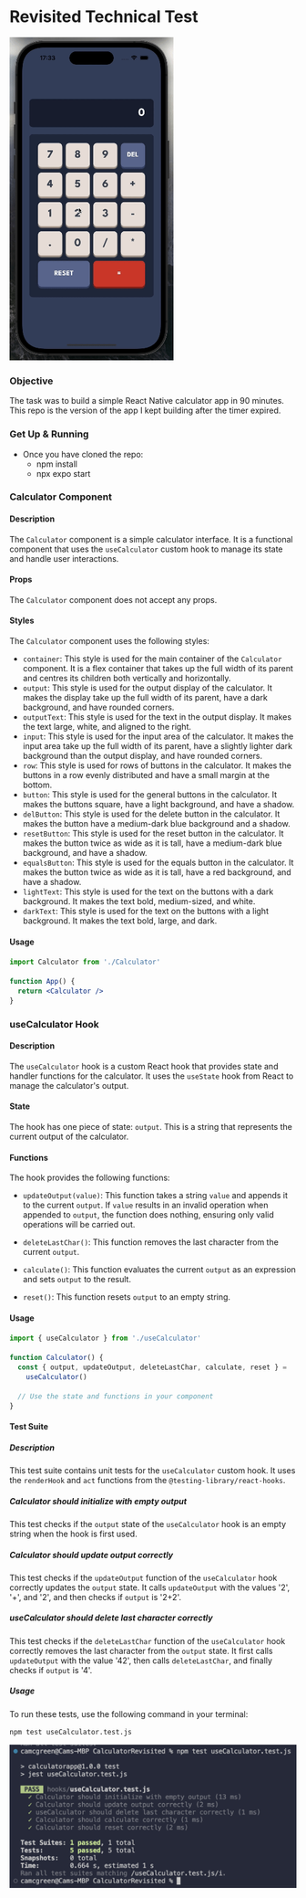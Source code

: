 # Revisited Technical Test

![Demo GIF](./assets/images/demo.gif)

### Objective

The task was to build a simple React Native calculator app in 90 minutes. This repo is the version of the app I kept building after the timer expired.

### Get Up & Running

- Once you have cloned the repo:
  - npm install
  - npx expo start

### Calculator Component

#### Description

The `Calculator` component is a simple calculator interface. It is a functional component that uses the `useCalculator` custom hook to manage its state and handle user interactions.

#### Props

The `Calculator` component does not accept any props.

#### Styles

The `Calculator` component uses the following styles:

- `container`: This style is used for the main container of the `Calculator` component. It is a flex container that takes up the full width of its parent and centres its children both vertically and horizontally.
- `output`: This style is used for the output display of the calculator. It makes the display take up the full width of its parent, have a dark background, and have rounded corners.
- `outputText`: This style is used for the text in the output display. It makes the text large, white, and aligned to the right.
- `input`: This style is used for the input area of the calculator. It makes the input area take up the full width of its parent, have a slightly lighter dark background than the output display, and have rounded corners.
- `row`: This style is used for rows of buttons in the calculator. It makes the buttons in a row evenly distributed and have a small margin at the bottom.
- `button`: This style is used for the general buttons in the calculator. It makes the buttons square, have a light background, and have a shadow.
- `delButton`: This style is used for the delete button in the calculator. It makes the button have a medium-dark blue background and a shadow.
- `resetButton`: This style is used for the reset button in the calculator. It makes the button twice as wide as it is tall, have a medium-dark blue background, and have a shadow.
- `equalsButton`: This style is used for the equals button in the calculator. It makes the button twice as wide as it is tall, have a red background, and have a shadow.
- `lightText`: This style is used for the text on the buttons with a dark background. It makes the text bold, medium-sized, and white.
- `darkText`: This style is used for the text on the buttons with a light background. It makes the text bold, large, and dark.

#### Usage

```jsx
import Calculator from './Calculator'

function App() {
  return <Calculator />
}
```

### useCalculator Hook

#### Description

The `useCalculator` hook is a custom React hook that provides state and handler functions for the calculator. It uses the `useState` hook from React to manage the calculator's output.

#### State

The hook has one piece of state: `output`. This is a string that represents the current output of the calculator.

#### Functions

The hook provides the following functions:

- `updateOutput(value)`: This function takes a string `value` and appends it to the current `output`. If `value` results in an invalid operation when appended to `output`, the function does nothing, ensuring only valid operations will be carried out.

- `deleteLastChar()`: This function removes the last character from the current `output`.

- `calculate()`: This function evaluates the current `output` as an expression and sets `output` to the result.

- `reset()`: This function resets `output` to an empty string.

#### Usage

```javascript
import { useCalculator } from './useCalculator'

function Calculator() {
  const { output, updateOutput, deleteLastChar, calculate, reset } =
    useCalculator()

  // Use the state and functions in your component
}
```

#### Test Suite

##### Description

This test suite contains unit tests for the `useCalculator` custom hook. It uses the `renderHook` and `act` functions from the `@testing-library/react-hooks`.

##### Calculator should initialize with empty output

This test checks if the `output` state of the `useCalculator` hook is an empty string when the hook is first used.

##### Calculator should update output correctly

This test checks if the `updateOutput` function of the `useCalculator` hook correctly updates the `output` state. It calls `updateOutput` with the values '2', '+', and '2', and then checks if `output` is '2+2'.

##### useCalculator should delete last character correctly

This test checks if the `deleteLastChar` function of the `useCalculator` hook correctly removes the last character from the `output` state. It first calls `updateOutput` with the value '42', then calls `deleteLastChar`, and finally checks if `output` is '4'.

##### Usage

To run these tests, use the following command in your terminal:

```bash
npm test useCalculator.test.js
```

![Passing Tests](./assets/images/tests.png)
